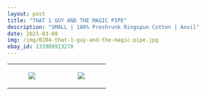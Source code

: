 ```yaml
---
layout: post
title: "THAT 1 GUY AND THE MAGIC PIPE"
description: "SMALL | 100% Preshrunk Ringspun Cotton | Anvil"
date: 2021-03-08
img: /img/0204-that-1-guy-and-the-magic-pipe.jpg
ebay_id: 233989913278
---
```




<table style="width:100%;"><tr><td style="vertical-align:top;">
      <figure class="tmblr-full" data-orig-height="2048" data-orig-width="1365" data-orig-src="https://concertshirts.netlify.app/shirts/0204/0204-01.jpg"><img src="https://64.media.tumblr.com/bc1d2fbc168d7fe28edab5b238816b39/5460f777f91a13ec-3f/s540x810/03862c4a3a33c27d4c7be5ce2e40772f6233ac9e.jpg" data-orig-height="2048" data-orig-width="1365" data-orig-src="https://concertshirts.netlify.app/shirts/0204/0204-01.jpg"/></figure></td>
    <td style="vertical-align:top;">
      <figure class="tmblr-full" data-orig-height="2048" data-orig-width="1365" data-orig-src="https://concertshirts.netlify.app/shirts/0204/0204-02.jpg"><img src="https://64.media.tumblr.com/8113c2cdbaadc3e1fc1c07185cc79223/5460f777f91a13ec-d6/s540x810/6c25900b4aa82d29d2ba49a3c2fd754e80a246c0.jpg" data-orig-height="2048" data-orig-width="1365" data-orig-src="https://concertshirts.netlify.app/shirts/0204/0204-02.jpg"/></figure></td>
  </tr></table>
